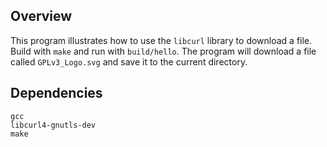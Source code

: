 ## Overview

This program illustrates how to use the `libcurl` library to download a file.
Build with `make` and run with `build/hello`. The program will download a file
called `GPLv3_Logo.svg` and save it to the current directory.

## Dependencies

```
gcc
libcurl4-gnutls-dev
make
```
